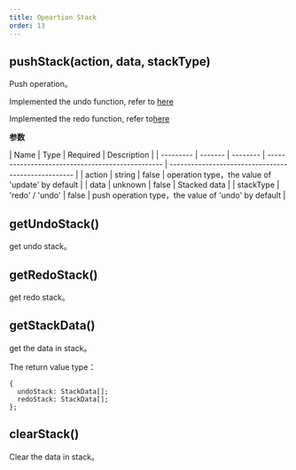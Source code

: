 ```yaml
---
title: Opeartion Stack
order: 13
---
```


## pushStack(action, data, stackType)

Push operation。

Implemented the undo function, refer to [here](https://github.com/antvis/G6/blob/master/packages/plugin/src/toolBar/index.ts#L208)

Implemented the redo function, refer to[here](https://github.com/antvis/G6/blob/master/packages/plugin/src/toolBar/index.ts#L295)

**参数**

| Name      | Type    | Required | Description                                      |
| --------- | ------- | -------- | ------------------------------------------------ | --------------------------------------------------- |
| action    | string  | false    | operation type，the value of 'update' by default |
| data      | unknown | false    | Stacked data                                     |
| stackType | 'redo'  / 'undo'   | false                                            | push operation type，the value of 'undo' by default |

## getUndoStack()

get undo stack。

## getRedoStack()

get redo stack。

## getStackData()

get the data in stack。

The return value type：

```
{
  undoStack: StackData[];
  redoStack: StackData[];
};
```

## clearStack()

Clear the data in stack。
